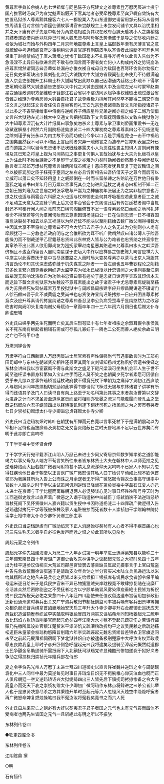 <!-- { "loadSidebar": true } -->
黄尊素字眞长余姚人也七世祖墀与同邑陈子方死建文之难尊素登万厯丙辰进士授宁国府推官时汤宾尹为宣党魁声焰慑天下官其地者必受牵挽尊素至宾尹輙自敛饬有大姓置私狱杀人尊素黥其僮客六七人一郡股栗入为山东道御史请留用邹元标冯从吾刘宗周请复召对言御门讲筵徒循故事讲官未尝献规主上未尝发问铺节文具以治忧患相并之天下庸有济乎先是中朝分为两党递相胜负其权在政府台諌天启初小人之势稍绌其黠者遂欲借内廷以除异已时阉人魏忠贤与阿母客氏势渐盛于是导之使尽收内廷之权依为城社而始与外构四年二月京师地震尊素上言皇上临御数年渐有厌薄言官之意章疏留中考选稽阁宫府之事稍稍忌讳言官遂有剽窃皮毛以塞责者此端断不可开也阿保重于赵娆禁旅近于唐末萧墙之忧惨于敌国毫末不扎将寻斧柯今以此言入告似为不急浸淫不止异日有欲进言而不敢有欲闻言而不得者矣亡何小人构成内外之势铜崩洛应尊素惕然谓同志曰吾辈如处漏舟亦惟衣袽自戒母自为敌国也百弩环舍尚尔勃豀亡无日矣吏掌垣缺出序属刘弘化次阮大铖魏大中大铖方省觐闻弘化奉使乃不待假满迫遽入京会吏部推升工科周士朴大铖疑故出此缺以置己因潜通内廷格士朴疏不下得掌吏垣朝论嚣然大铖遂请告吏部以大中代之大铖由是雠大中及佥院左光斗时冢宰赵南星变通铨政调职方邹维琏于铨部江右台省以不谘访同乡起争事权维琏出疏过激台省皆雠之维琏为尊素房师大铖尝自托君子故尊素极力排解其间然卒不能得二憾交作而汪文言之狱起汪文言者任侠自喜尝客司礼王安光宗登极诸善政皆文言所指授诸君子以此多之不吝容接给事中傅櫆与逆阉养子傅应星称兄弟逆阉亦视之如子二憾乃使借文言兴大狱劾左光斗魏大中交通文言把持国政下文言鎭抚司鍜炼以文致左魏狱急时大中知尊素深沉有大计片纸属曰事急矣勿杀义士尊素与掌卫事刘侨画策爰书一无连染狱遂解羣小愕然六月副院杨涟劾忠贤二十四大罪初商之尊素尊素曰公不见杨邃庵之除刘瑾乎有张永以为内主故不劳而功成公今争以口舌是手搏彪虎也一击不中祸贻之国矣虽然我不可以不和因上言臣前者灾异一疏微言之而遽奉严旨亦知表里之奸已成而道路之间以目今忠贤诸不法状旣经暴露夫小人为恶徃徃畏主知惧人言则尚有悚惕及其已知之将皇上视为习闻熟见之事更复何惧人言哉始犹与士大夫为仇继将以皇上为注此时不惟台諌折之不足卽干戈取之亦难为力矣时劾阉者纷然羣小导阉廷杖以胁言者工部郎万燝杖死尊素言律例所载虽叛逆十恶应死者犹且反复于廷议鞫讯之间今以披肝沥胆之臣子枉死于壅闭之左右必且忻忻相告曰吾侪借天子之尊今而后可以立威可以箝口矣不知轻用皇上之威顚倒在一时而长留杀谏之名贻讥在万世他日有秉董狐之笔者书曰某年月日万燝以言事死其奈之何进此廷杖之说者必曰祖制不知二正之朝王振刘瑾为之世庙之时张孚敬与严嵩为之神庙初年张居正为之实非祖宗意也万燝之杖也适与雨雹会六科廊之火也适与杖林御史会何其呼吸相应若此意者臣工之诚不足动主天意为之震耸乎疏上后又倡率台省会于东阁谓此后有传旨廷杖者阁中当辄封还不可奉行阉人闻之竞前恣口横詈阁臣俯首不发一语尊素毅然曰丝纶之地司礼非奉命不得至若等何为羣阉愕眙而去尊素因谓杨涟曰公一日在位则忠贤一日不相容国事愈决裂矣不如去以杀其祸涟以为然迁延不能决以至削籍始去魏广微父阉得相魏大中因其大享不至将纠之尊素曰不可今大势已去君子小人之名无过为分别则小人尚有牵顾犹可一二分救也若政府明与之合惟所欲为耳不听广微喟然叹曰诸公薄人于险吾能操刀而不割哉遂甲乙宦籍惎忠贤曰此东林党人皆与公为难者也忠贤纳之终熹宗世其窜杀不出此晋人欲用郭尚友为廵抚冡宰赵南星恶其赂遗未允尊素曰水火之衅深吾侪祸且不逺盍稍留晋人自助南星谋于吏垣大中终以应祥易之御史陈九畴言应祥为大中座主以此得晋抚于是中旨尽逐要路之人而时局大变矣尊素亦以茶马出京人第服其清言劲论不知其忧深虑逺弥缝于机失谋乖之际者一一皆左契也五年曹钦程论之削籍其冬讹言繁兴谓尊素欲用织造太监李实为张永已秘授以计忠贤闻之大惧刺事至江南四辈漫无影响沈演欲自为功贻书忠贤曰事有迹矣于是忠贤日谯诃李实取其印信本去而逮旨下葢文言初狱原为左魏设不意尊素能出之故于诸君子中尤忌尊素焉缇骑至蘓州为苏民棰死失驾帖尊素万里投狱狱中与周顺昌周宗建李应升缪昌期讲道不辍谓门人徐石麒曰吾于此不减黄霸之受尚书也忠贤使许显纯诬赃拷掠一日应升困甚尊素拷竟次及应升尊素请代拷显纯诘之尊素曰吾忍见李公负病受楚毒乎显纯愍然为之改容临害时向阙叩头复南向谢父母赋诗一章而卒年四十三六年闰六月朔日也后赠太仆寺卿谥忠端

外史氏曰嗟乎两先生死而明亡矣其后庄烈茍延十有七年者祖宗之余烈耳假令季侯眞长不死东南有继起者相辅石斋或可存孤儿寡妇于一隅也二公死而善人絶矣余故曰明之亡也不待甲申也

万燝刘铎合传

万燝字符白江西新建人万厯丙辰进士居官素有声性倔强尚气节遇事敢言时为工部屯田司郎中与东林在朝诸贤交相徃还最宻其同年友刘铎知扬州尤称夙好尝遗书使铎之东林会讲曰我以京宦覊縻不得与此斯文之盛足下咫尺梁溪可坐失机会耶人生于世不闻至道枉读书置身科第如入宝山空手而还人莫不笑之也朝闻夕死学者素愿可因循自委乎未几燝以言事忤珰矫旨廷杖政府救不得竟死杖下举朝为之痛铎字洞初江西庐陵人与燝同乡同年故燝相切勉励如此铎得书卽请假飞棹过无锡与东林诸君子讲学有所得而还语其子及门人曰读书自有向上路至于功名科第此其事之末者矣汝曹第以文辞为进身之计而不求圣贤至道纵富贵而至将相则亦管晏之流耳乌能曵履而登孔孟之堂哉逆珰旣杀六君子缇骑四出以铎诗箑讥刺逮下鎭抚司死之扬民闻之为之罢市巷哭者七日夕崇祯初赠燝太仆寺少卿谥忠贞铎赠太仆寺少卿

外史氏曰当逆珰初炽时韩叶在朝犹有所惮而元白竟以言事死杖下于是满朝震动以为宰相不足恃也而披靡焉及洞初之死又当炎焰蔽日之时天昬地黑不足以云世界矣而有明于此亦卽亡矣呜呼

丁干学吴裕中吴怀贤合传

丁干学字天行宛平籍浙江山阴人万厯己未进士少同父寄居京师数岁知孝弟之道卽能竭力以事父母为人端方不茍言笑所徃来者皆东林贤士大夫在翰林中人以师范推之见逆珰势焰而大臣若魏广微者阿附特甚不禁太息流涕仰天哭呜呜不已家人不知以为忽得狂疾也他日会于朝堂以正言讽广微广微怒谓其私人曰丁检讨举动如此想不欲保首领耶为我廉其所为入告上公而诛之月余逻者无所得广微怒密令锦衣佥事高守谦率中官数十人殴杀之时干学以主试策问讥刺逆珰已降谪在第矣吴裕中字磊石江夏人亦己未进士在京师与干学比屋而寓每朝退两人必促膝谈心见时事日坏徃徃叫号呼天时为江西道御史敢言以直声着广微恶之入谮于珰适裕中纠辅臣丁绍轼謟谀不法逆珰怒矫旨杖死阙下吴怀贤徽州人嘉兴籍以贡生授中书因称道杨涟二十四罪疏广微逻得入告逆珰逮狱拷死干学等旣被杀株及家人追赃被掠而死者数十人崇祯初干学赠翰林院侍读学士裕中赠太仆寺少卿怀贤赠工部主事

外史氏曰当逆珰肆虐而广微助焰天下正人消磨殆尽矣茍有人心者不得不疾首痛心也况三先生称忠义者乎自必征色发声而忿之恨之矣此其所以见杀也

周起元夏之令列传

周起元字仲先福建海澄人万厯二十入年乡试第一明年举进士选浮梁知县以能称三十三年调繁南昌四十年授湖广道御史会攻东林讲学之议起起元驳之大犯时忌四十五年出为桂平道参议值柳庆大荒监司郡邑官皆罢去藩臬缺员属起元摄事言于上官曰荒盗并告先急救荒而徐议弭盗于是请动支次年兵饷之半分官买米水陆立兵民递运法以米给其糈所过之地凡夫马兵徒之费皆以米支给候扣工银扺库有饥民求食者卽令保甲编号运米逐日给米于是兵民护官米不异已物猺獞贼夹岸耽视竟不敢肆掠复随在设糜厂全活甚众然后密除剧盗之不受抚者地方以宁顾单骑冐风雾染瘴疫垂絶士民皆为祈祝或曰民之所祝天必佑之果愈四十八年迁四川副使未任值议留边道奉旨留用加叅政衔迁新设通州道时募兵出关又广宁溃兵散归节制抚鎭监司率被兵噪有客兵田景坤等拥众相杀起元督兵缉拿首凶畿地始安天启三年升太仆寺少卿寻升右佥都御史巡抚应天疏裁织造滥额歴叅织监李实酷取料银踰冒四万两实又诬陷蘓州同知杨姜起元三疏申救比珰焰方张矫旨削姜官而起元危矣四年江南大水寸稼不登起元疏灾伤之苦请行蠲赈乃先檄所属设处官银江楚贸米平粜济饥又疏漕粮改折均平之议吴民赖之后疏劾蘓松道臣朱童蒙会权珰构怒降旨削籍六年李实疏诬起元魏忠贤矫旨差锦衣卫官旗逮问未至之前起元展拜祖祠宿祠下梦北狱甚炽自亦被逮备极刑楚寐中大呼汝专权弄政凌辱忠良欺我皇上耶时子彦升卧侧急呼醒起元曰我将逮矣及缇骑至漳起元慨然就道郡士民争醵金帛助缇骑所需扺阙下入北鎭抚司狱珰党许显纯酷刑惨加遂毙于狱好义者争助之得扶榇归崇祯元年赠兵部左侍郎

夏之令字伯先光州人万厯丁未进士拜四川道御史以直言忤崔魏并逆珰之令与周朝瑞袁化中三人同年中最为莫逆每见时事日非珰焰日炽无不扼腕椎心仰天泣血也旣而正人俱斥朝廷一空又逆珰矫诏兴大狱缇绮四出三人皆先后下鎭抚司拷掠惨备之令大呼高皇帝而死天下哀之崇祯初赠太仆少卿初广微阿珰作东林点将録进之曰杀公者此辈人也于是忠贤决意尽杀之方其秉烛开单时至起元等六人忽怪风灭烛空中隐隐呼寃者再广微怒命婢复燃烛操笔曰我不寃汝汝将寃我矣竟书之而六人死

外史氏曰从来灭亡之朝必有大奸以芟夷君子君子者国之元气也未有元气丧而四体不受病者也两先生皆国之元气一且斩絶此有明之所以不振欤

东林列传卷四

●钦定四库全书

东林列传卷五

江阴陈鼎 撰

○明

石有恒传

